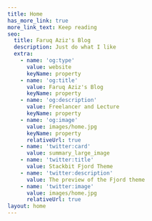 ```yaml
---
title: Home
has_more_link: true
more_link_text: Keep reading
seo:
  title: Faruq Aziz's Blog
  description: Just do what I like
  extra:
    - name: 'og:type'
      value: website
      keyName: property
    - name: 'og:title'
      value: Faruq Aziz's Blog
      keyName: property
    - name: 'og:description'
      value: Freelancer and Lecture
      keyName: property
    - name: 'og:image'
      value: images/home.jpg
      keyName: property
      relativeUrl: true
    - name: 'twitter:card'
      value: summary_large_image
    - name: 'twitter:title'
      value: Stackbit Fjord Theme
    - name: 'twitter:description'
      value: The preview of the Fjord theme
    - name: 'twitter:image'
      value: images/home.jpg
      relativeUrl: true
layout: home
---
```

